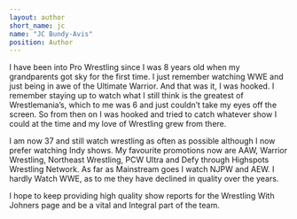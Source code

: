 ```yaml
---
layout: author
short_name: jc
name: "JC Bundy-Avis"
position: Author
---
```

I have been into Pro Wrestling since I was 8 years old when my grandparents got sky for the first time. I just remember watching WWE and just being in awe of the Ultimate Warrior. And that was it, I was hooked. I remember staying up to watch what I still think is the greatest of Wrestlemania’s, which to me was 6 and just couldn’t take my eyes off the screen. So from then on I was hooked and tried to catch whatever show I could at the time and my love of Wrestling grew from there.

I am now 37 and still watch wrestling as often as possible although I now prefer watching Indy shows. My favourite promotions now are AAW, Warrior Wrestling, Northeast Wrestling, PCW Ultra and Defy through Highspots Wrestling Network. As far as Mainstream goes I watch NJPW and AEW. I hardly Watch WWE, as to me they have declined in quality over the years.

I hope to keep providing high quality show reports for the Wrestling With Johners page and be a vital and Integral part of the team.
